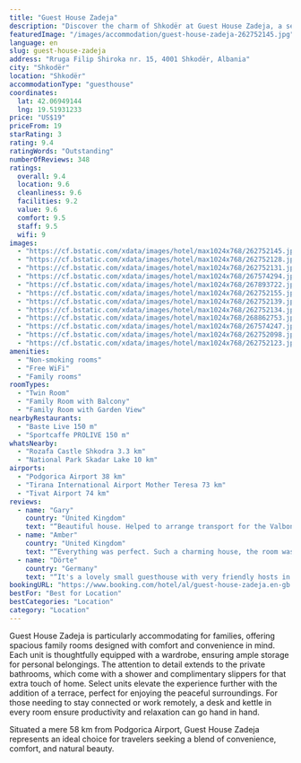 ```yaml
---
title: "Guest House Zadeja"
description: "Discover the charm of Shkodër at Guest House Zadeja, a serene oasis located just 49 km from the Port of Bar."
featuredImage: "/images/accommodation/guest-house-zadeja-262752145.jpg"
language: en
slug: guest-house-zadeja
address: "Rruga Filip Shiroka nr. 15, 4001 Shkodër, Albania"
city: "Shkodër"
location: "Shkodër"
accommodationType: "guesthouse"
coordinates:
  lat: 42.06949144
  lng: 19.51931233
price: "US$19"
priceFrom: 19
starRating: 3
rating: 9.4
ratingWords: "Outstanding"
numberOfReviews: 348
ratings:
  overall: 9.4
  location: 9.6
  cleanliness: 9.6
  facilities: 9.2
  value: 9.6
  comfort: 9.5
  staff: 9.5
  wifi: 9
images:
  - "https://cf.bstatic.com/xdata/images/hotel/max1024x768/262752145.jpg?k=f1f3652da2413450cf8f72e5a42b11b02dc0349370a88c9df5beb18eb113fa3e&o=&hp=1"
  - "https://cf.bstatic.com/xdata/images/hotel/max1024x768/262752128.jpg?k=00aa8a706f2b986e2162bdcac31833207163236bfcdaf13502104e15ffb0e839&o=&hp=1"
  - "https://cf.bstatic.com/xdata/images/hotel/max1024x768/262752131.jpg?k=c188aa71a111836ece114eaadd267e118f555227ca415c90346263999dfc5bc7&o=&hp=1"
  - "https://cf.bstatic.com/xdata/images/hotel/max1024x768/267574294.jpg?k=9f1feb93b6dc175c93499b04af2d755995c10e401595f07c1b12b22ab3db3e20&o=&hp=1"
  - "https://cf.bstatic.com/xdata/images/hotel/max1024x768/267893722.jpg?k=9e6a504d0fa9b845072451794eec3fc521a22f57d7fbae3120654409417413f3&o=&hp=1"
  - "https://cf.bstatic.com/xdata/images/hotel/max1024x768/262752155.jpg?k=73ba5218c135bed2bbd769f156267487d1d899be0995e588d3e03da9929b303a&o=&hp=1"
  - "https://cf.bstatic.com/xdata/images/hotel/max1024x768/262752139.jpg?k=5bb9b42aaf661a842b82c01afbe28c4ca0886be633a6fc7156353ea2a660adb8&o=&hp=1"
  - "https://cf.bstatic.com/xdata/images/hotel/max1024x768/262752134.jpg?k=4710a6ade1e6056f5e4510062e1c9824724000eedce504c9ced53febdff5db56&o=&hp=1"
  - "https://cf.bstatic.com/xdata/images/hotel/max1024x768/268862753.jpg?k=a447f66aa286c30386faf4f0ecac2ae07ed283d9e3a7bb975d86674fdf50915b&o=&hp=1"
  - "https://cf.bstatic.com/xdata/images/hotel/max1024x768/267574247.jpg?k=f6e8ddc7cd68479b9389685f146e08e4cc08eb9c48abd805509c04701a8fe042&o=&hp=1"
  - "https://cf.bstatic.com/xdata/images/hotel/max1024x768/262752098.jpg?k=89bedbcc1e4ba69012becd4655f41aa64b9ce161bd1626e245d230032abe2177&o=&hp=1"
  - "https://cf.bstatic.com/xdata/images/hotel/max1024x768/262752123.jpg?k=49e3e5499c366db3767c09243e7abd2280d636c29dfe3eebcebe045840910b41&o=&hp=1"
amenities:
  - "Non-smoking rooms"
  - "Free WiFi"
  - "Family rooms"
roomTypes:
  - "Twin Room"
  - "Family Room with Balcony"
  - "Family Room with Garden View"
nearbyRestaurants:
  - "Baste Live 150 m"
  - "Sportcaffe PROLIVE 150 m"
whatsNearby:
  - "Rozafa Castle Shkodra 3.3 km"
  - "National Park Skadar Lake 10 km"
airports:
  - "Podgorica Airport 38 km"
  - "Tirana International Airport Mother Teresa 73 km"
  - "Tivat Airport 74 km"
reviews:
  - name: "Gary"
    country: "United Kingdom"
    text: "“Beautiful house. Helped to arrange transport for the Valbone to Theth hike. Nice people, thoroughly recommend. Thankyou.”"
  - name: "Amber"
    country: "United Kingdom"
    text: "“Everything was perfect. Such a charming house, the room was very clean and bed super comfortable. The family are warm and friendly.”"
  - name: "Dörte"
    country: "Germany"
    text: "“It's a lovely small guesthouse with very friendly hosts in a top location in walking distance to the main center. Spotless clean. They don't serve breakfast but recommended an amazing breakfast place to us.”"
bookingURL: "https://www.booking.com/hotel/al/guest-house-zadeja.en-gb.html?aid=8035640"
bestFor: "Best for Location"
bestCategories: "Location"
category: "Location"
---
```


Guest House Zadeja is particularly accommodating for families, offering spacious family rooms designed with comfort and convenience in mind. Each unit is thoughtfully equipped with a wardrobe, ensuring ample storage for personal belongings. The attention to detail extends to the private bathrooms, which come with a shower and complimentary slippers for that extra touch of home. Select units elevate the experience further with the addition of a terrace, perfect for enjoying the peaceful surroundings. For those needing to stay connected or work remotely, a desk and kettle in every room ensure productivity and relaxation can go hand in hand.

Situated a mere 58 km from Podgorica Airport, Guest House Zadeja represents an ideal choice for travelers seeking a blend of convenience, comfort, and natural beauty.